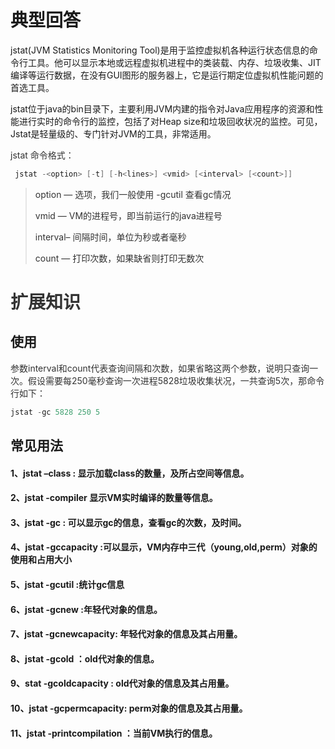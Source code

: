 # 典型回答


jstat(JVM Statistics Monitoring Tool)是用于监控虚拟机各种运行状态信息的命令行工具。他可以显示本地或远程虚拟机进程中的类装载、内存、垃圾收集、JIT编译等运行数据，在没有GUI图形的服务器上，它是运行期定位虚拟机性能问题的首选工具。



jstat位于java的bin目录下，主要利用JVM内建的指令对Java应用程序的资源和性能进行实时的命令行的监控，包括了对Heap size和垃圾回收状况的监控。可见，Jstat是轻量级的、专门针对JVM的工具，非常适用。



<font style="color:rgb(51, 51, 51);">jstat 命令格式：</font>

<font style="color:rgb(51, 51, 51);"></font>

```c
 jstat -<option> [-t] [-h<lines>] <vmid> [<interval> [<count>]]
```

<font style="color:rgb(51, 51, 51);"></font>

> <font style="color:rgb(51, 51, 51);">option — 选项，我们一般使用 -gcutil 查看gc情况</font>
>
> <font style="color:rgb(51, 51, 51);">vmid — VM的进程号，即当前运行的java进程号</font>
>
> <font style="color:rgb(51, 51, 51);">interval– 间隔时间，单位为秒或者毫秒</font>
>
> <font style="color:rgb(51, 51, 51);">count — 打印次数，如果缺省则打印无数次</font>
>

<font style="color:rgb(51, 51, 51);"></font>

# <font style="color:rgb(51, 51, 51);">扩展知识</font>


## 使用
<font style="color:rgb(51, 51, 51);"></font>

<font style="color:rgb(51, 51, 51);">参数interval和count代表查询间隔和次数，如果省略这两个参数，说明只查询一次。假设需要每250毫秒查询一次进程5828垃圾收集状况，一共查询5次，那命令行如下：</font>

<font style="color:rgb(51, 51, 51);"></font>

```c
jstat -gc 5828 250 5
```



## 常见用法
#### 1、jstat –class<pid> : 显示加载class的数量，及所占空间等信息。
#### 2、jstat -compiler <pid>显示VM实时编译的数量等信息。
#### 3、jstat -gc <pid>: 可以显示gc的信息，查看gc的次数，及时间。
#### 4、jstat -gccapacity <pid>:可以显示，VM内存中三代（young,old,perm）对象的使用和占用大小
#### 5、jstat -gcutil <pid>:统计gc信息
#### 6、jstat -gcnew <pid>:年轻代对象的信息。
#### 7、jstat -gcnewcapacity<pid>: 年轻代对象的信息及其占用量。
#### 8、jstat -gcold <pid>：old代对象的信息。
#### 9、stat -gcoldcapacity <pid>: old代对象的信息及其占用量。
#### 10、jstat -gcpermcapacity<pid>: perm对象的信息及其占用量。
#### 11、jstat -printcompilation <pid>：当前VM执行的信息。
